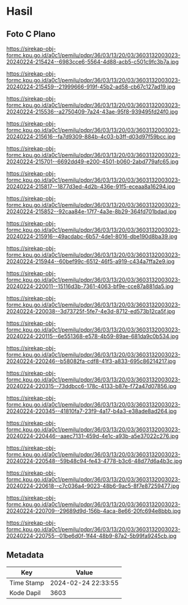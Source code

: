 # Hasil

## Foto C Plano

https://sirekap-obj-formc.kpu.go.id/a0c1/pemilu/pdpr/36/03/13/20/03/3603132003023-20240224-215424--6983cce6-5564-4d88-acb5-c501c9fc3b7a.jpg

https://sirekap-obj-formc.kpu.go.id/a0c1/pemilu/pdpr/36/03/13/20/03/3603132003023-20240224-215459--21999666-919f-45b2-ad58-cb67c127ad19.jpg

https://sirekap-obj-formc.kpu.go.id/a0c1/pemilu/pdpr/36/03/13/20/03/3603132003023-20240224-215536--a2750409-7a24-43ae-95f8-939495fd24f0.jpg

https://sirekap-obj-formc.kpu.go.id/a0c1/pemilu/pdpr/36/03/13/20/03/3603132003023-20240224-215616--fa7d9309-884b-4c03-b3ff-d03d97f59bcc.jpg

https://sirekap-obj-formc.kpu.go.id/a0c1/pemilu/pdpr/36/03/13/20/03/3603132003023-20240224-215701--6692dd49-e200-4501-b060-2abd779afc65.jpg

https://sirekap-obj-formc.kpu.go.id/a0c1/pemilu/pdpr/36/03/13/20/03/3603132003023-20240224-215817--1877d3ed-4d2b-436e-91f5-eceaa8a16294.jpg

https://sirekap-obj-formc.kpu.go.id/a0c1/pemilu/pdpr/36/03/13/20/03/3603132003023-20240224-215852--92caa84e-17f7-4a3e-8b29-364fd701bdad.jpg

https://sirekap-obj-formc.kpu.go.id/a0c1/pemilu/pdpr/36/03/13/20/03/3603132003023-20240224-215916--49acdabc-6b57-4de1-8016-dbe190d8ba39.jpg

https://sirekap-obj-formc.kpu.go.id/a0c1/pemilu/pdpr/36/03/13/20/03/3603132003023-20240224-215944--60bef99c-6512-46f5-a919-c434a7ffa2e9.jpg

https://sirekap-obj-formc.kpu.go.id/a0c1/pemilu/pdpr/36/03/13/20/03/3603132003023-20240224-220011--15116d3b-7361-4063-bf9e-cce87a881da5.jpg

https://sirekap-obj-formc.kpu.go.id/a0c1/pemilu/pdpr/36/03/13/20/03/3603132003023-20240224-220038--3d73725f-5fe7-4e3d-8712-ed573b12ca5f.jpg

https://sirekap-obj-formc.kpu.go.id/a0c1/pemilu/pdpr/36/03/13/20/03/3603132003023-20240224-220115--6e551368-e578-4b59-89ae-681da9c0b534.jpg

https://sirekap-obj-formc.kpu.go.id/a0c1/pemilu/pdpr/36/03/13/20/03/3603132003023-20240224-220246--b58082fa-cdf8-41f3-a833-695c86214217.jpg

https://sirekap-obj-formc.kpu.go.id/a0c1/pemilu/pdpr/36/03/13/20/03/3603132003023-20240224-220315--73ddbcc6-178c-4133-b87e-f72a47d07856.jpg

https://sirekap-obj-formc.kpu.go.id/a0c1/pemilu/pdpr/36/03/13/20/03/3603132003023-20240224-220345--41810fa7-23f9-4a17-b4a3-e38ade8ad264.jpg

https://sirekap-obj-formc.kpu.go.id/a0c1/pemilu/pdpr/36/03/13/20/03/3603132003023-20240224-220446--aaec7131-459d-4e1c-a93b-a5e37022c276.jpg

https://sirekap-obj-formc.kpu.go.id/a0c1/pemilu/pdpr/36/03/13/20/03/3603132003023-20240224-220548--59b48c94-fe43-4778-b3c6-48d77d6a4b3c.jpg

https://sirekap-obj-formc.kpu.go.id/a0c1/pemilu/pdpr/36/03/13/20/03/3603132003023-20240224-220618--c7c036a4-9023-48b6-9ac5-8f7e87259477.jpg

https://sirekap-obj-formc.kpu.go.id/a0c1/pemilu/pdpr/36/03/13/20/03/3603132003023-20240224-220709--29689d9d-156b-4aca-8e66-20fc694e8bbb.jpg

https://sirekap-obj-formc.kpu.go.id/a0c1/pemilu/pdpr/36/03/13/20/03/3603132003023-20240224-220755--01be6d0f-1f44-48b9-87a2-5b99fa9245cb.jpg


## Metadata

| Key        | Value               |
| ---------- | ------------------- |
| Time Stamp | 2024-02-24 22:33:55 |
| Kode Dapil | 3603                |



